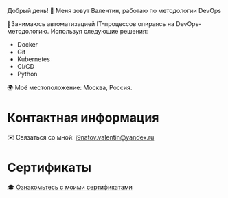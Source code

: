 Добрый день! 👋 
Меня зовут Валентин, работаю по методологии DevOps

🧠Занимаюсь автоматизацией IT-процессов опираясь на DevOps-методологию. Используя следующие решения:
- Docker
- Git
- Kubernetes
- CI/CD
- Python

🌍  Моё местоположение: Москва, Россия.

  # Контактная информация
   ✉️ Связаться со мной: [i9natov.valentin@yandex.ru](mailto:i9natov.valentin@yandex.ru)
   
   # Сертификаты
   🎓 [Ознакомьтесь с моими сертификатами](https://github.com/ScreamerKun/Serts)
